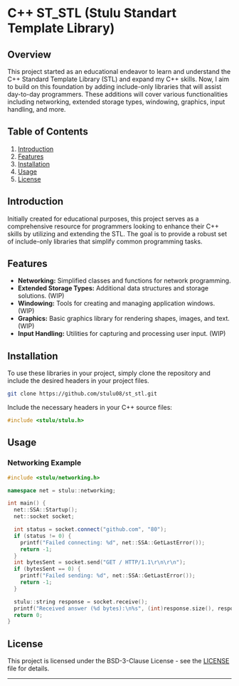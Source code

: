 # C++ ST_STL (Stulu Standart Template Library)

## Overview

This project started as an educational endeavor to learn and understand the C++ Standard Template Library (STL) and expand my C++ skills. Now, I aim to build on this foundation by adding include-only libraries that will assist day-to-day programmers. These additions will cover various functionalities including networking, extended storage types, windowing, graphics, input handling, and more.

## Table of Contents

1. [Introduction](#introduction)
2. [Features](#features)
3. [Installation](#installation)
4. [Usage](#usage)
6. [License](#license)

## Introduction

Initially created for educational purposes, this project serves as a comprehensive resource for programmers looking to enhance their C++ skills by utilizing and extending the STL. The goal is to provide a robust set of include-only libraries that simplify common programming tasks.

## Features

- **Networking:** Simplified classes and functions for network programming.
- **Extended Storage Types:** Additional data structures and storage solutions. (WIP)
- **Windowing:** Tools for creating and managing application windows. (WIP)
- **Graphics:** Basic graphics library for rendering shapes, images, and text. (WIP)
- **Input Handling:** Utilities for capturing and processing user input. (WIP)

## Installation

To use these libraries in your project, simply clone the repository and include the desired headers in your project files.

```bash
git clone https://github.com/stulu08/st_stl.git
```

Include the necessary headers in your C++ source files:

```cpp
#include <stulu/stulu.h>
```

## Usage

### Networking Example

```cpp
#include <stulu/networking.h>

namespace net = stulu::networking;

int main() {
  net::SSA::Startup();
  net::socket socket;

  int status = socket.connect("github.com", "80");
  if (status != 0) {
    printf("Failed connecting: %d", net::SSA::GetLastError());
    return -1;
  }
  int bytesSent = socket.send("GET / HTTP/1.1\r\n\r\n");
  if (bytesSent == 0) {
    printf("Failed sending: %d", net::SSA::GetLastError());
    return -1;
  }

  stulu::string response = socket.receive();
  printf("Received answer (%d bytes):\n%s", (int)response.size(), response.c_str());
  return 0;
}
```
## License

This project is licensed under the BSD-3-Clause License - see the [LICENSE](LICENSE) file for details.

---

